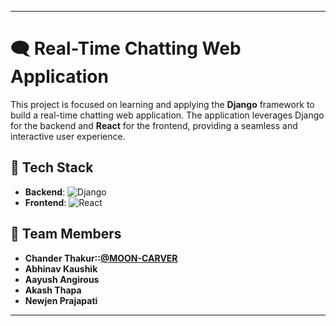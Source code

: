 
---

# 🗨️ Real-Time Chatting Web Application

This project is focused on learning and applying the **Django** framework to build a real-time chatting web application. The application leverages Django for the backend and **React** for the frontend, providing a seamless and interactive user experience.

## 🚀 Tech Stack

- **Backend**: ![Django](https://img.shields.io/badge/Django-092E20?style=for-the-badge&logo=django&logoColor=white)
- **Frontend**: ![React](https://img.shields.io/badge/React-20232A?style=for-the-badge&logo=react&logoColor=61DAFB)

## 👥 Team Members

- **Chander Thakur::[@MOON-CARVER](https://github.com/MOON-CARVER)**
- **Abhinav Kaushik**
- **Aayush Angirous**
- **Akash Thapa**
- **Newjen Prajapati**

---



